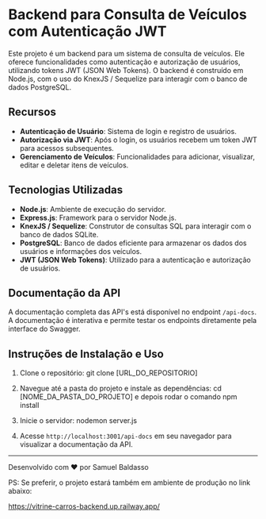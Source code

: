 # Backend para Consulta de Veículos com Autenticação JWT

Este projeto é um backend para um sistema de consulta de veículos. Ele oferece funcionalidades como autenticação e autorização de usuários, utilizando tokens JWT (JSON Web Tokens). O backend é construído em Node.js, com o uso do KnexJS / Sequelize para interagir com o banco de dados PostgreSQL.

## Recursos

- **Autenticação de Usuário**: Sistema de login e registro de usuários.
- **Autorização via JWT**: Após o login, os usuários recebem um token JWT para acessos subsequentes.
- **Gerenciamento de Veículos**: Funcionalidades para adicionar, visualizar, editar e deletar itens de veículos.

## Tecnologias Utilizadas

- **Node.js**: Ambiente de execução do servidor.
- **Express.js**: Framework para o servidor Node.js.
- **KnexJS / Sequelize**: Construtor de consultas SQL para interagir com o banco de dados SQLite.
- **PostgreSQL**: Banco de dados eficiente para armazenar os dados dos usuários e informações dos veículos.
- **JWT (JSON Web Tokens)**: Utilizado para a autenticação e autorização de usuários.

## Documentação da API

A documentação completa das API's está disponível no endpoint `/api-docs`. A documentação é interativa e permite testar os endpoints diretamente pela interface do Swagger.

## Instruções de Instalação e Uso

1. Clone o repositório: git clone [URL_DO_REPOSITORIO]

2. Navegue até a pasta do projeto e instale as dependências: cd [NOME_DA_PASTA_DO_PROJETO] e depois rodar o comando npm install

3. Inicie o servidor: nodemon server.js

4. Acesse `http://localhost:3001/api-docs` em seu navegador para visualizar a documentação da API.

---

Desenvolvido com ❤️ por Samuel Baldasso

PS: Se preferir, o projeto estará também em ambiente de produção no link abaixo:

https://vitrine-carros-backend.up.railway.app/
